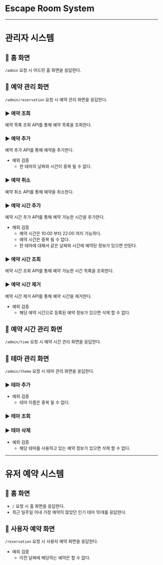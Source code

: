 # Escape Room System

---

# 관리자 시스템

## 📌 홈 화면

`/admin` 요청 시 어드민 홈 화면을 응답한다.

## 📌 예약 관리 화면

`/admin/reservation` 요청 시 예약 관리 화면을 응답한다.

### ▶️ 예약 조회

예약 목록 조회 API를 통해 예약 목록을 조회한다.

### ▶️ 예약 추가

예약 추가 API를 통해 예약을 추가한다.

- 예외 검증
    - 한 테마의 날짜와 시간이 중복 될 수 없다.

### ▶️ 예약 취소

예약 취소 API를 통해 예약을 취소한다.

### ▶️ 예약 시간 추가

예약 시간 추가 API를 통해 예약 가능한 시간을 추가한다.

- 예외 검증
    - 예약 시간은 10:00 부터 22:00 까지 가능하다.
    - 예약 시간은 중복 될 수 없다.
    - 한 테마에 대해서 같은 날짜와 시간에 예약된 정보가 있으면 안된다.

### ▶️ 예약 시간 조회

에약 시간 조회 API를 통해 예약 가능한 시간 목록을 조회한다.

### ▶️ 예약 시간 제거

예약 시간 제거 API를 통해 예약 시간을 제거한다.

- 예외 검증
    - 해당 예약 시간으로 등록된 예약 정보가 있으면 삭제 할 수 없다.

## 📌 예약 시간 관리 화면

`/admin/time` 요청 시 예약 시간 관리 화면을 응답한다.

## 📌 테마 관리 화면

`/admin/theme` 요청 시 테마 관리 화면을 응답한다.

### ▶️ 테마 추가

- 예외 검증
    - 테마 이름은 중복 될 수 없다.

### ▶️ 테마 조회

### ▶️ 테마 삭제

- 예외 검증
    - 해당 테마를 사용하고 있는 예약 정보가 있으면 삭제 할 수 없다.

---

# 유저 예약 시스템

## 📌 홈 화면

- `/` 요청 시 홈 화면을 응답한다.
- 최근 일주일 이내 가장 예약이 많았던 인기 테마 10개를 응답한다.

## 📌 사용자 예약 화면

`/reservation` 요청 시 사용자 예약 화면을 응답한다.

- 예외 검증
    - 이전 날짜에 해당하는 예약은 할 수 없다.

